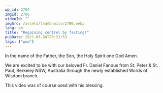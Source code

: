 ```yaml
---
wp_id: 2704
imgId: 2706
videoId: ""
imgSrc: /assets/thumbnails/2706.webp
lang: en
title: "Regaining control by fasting!"
pubDate: 2021-03-04T20:21:53
tags: ["wow"]
---
```


<p>In the name of the Father, the Son, the Holy Spirit one God Amen.</p>
<p>We are excited to be with our beloved Fr. Daniel Fanous from St. Peter &amp; St. Paul, Berkeley NSW, Australia through the newly established Words of Wisdom branch.</p>
<p>This video was of course used with his blessing.</p>
<p>&nbsp;</p>
